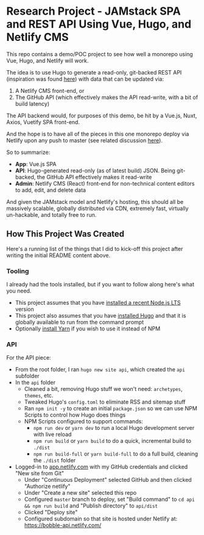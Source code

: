 # Research Project - JAMstack SPA and REST API Using Vue, Hugo, and Netlify CMS

This repo contains a demo/POC project to see how well a monorepo using Vue, Hugo, and Netlify will work.

The idea is to use Hugo to generate a read-only, git-backed REST API (inspiration was found [here](https://forestry.io/blog/build-a-json-api-with-hugo/)) with data that can be updated via:

1. A Netlify CMS front-end, or
1. The GitHub API (which effectively makes the API read-write, with a bit of build latency)

The API backend would, for purposes of this demo, be hit by a Vue.js, Nuxt, Axios, Vuetify SPA front-end.

And the hope is to have all of the pieces in this one monorepo deploy via Netlify upon any push to master (see related discussion [here](https://github.com/netlify/netlify-cms/issues/1325)).

So to summarize:

- **App**: Vue.js SPA
- **API**: Hugo-generated read-only (as of latest build) JSON. Being git-backed, the GitHub API effectively makes it read-write
- **Admin**: Netlify CMS (React) front-end for non-technical content editors to add, edit, and delete data 

And given the JAMstack model and Netlify's hosting, this should all be massively scalable, globally distributed via CDN, extremely fast, virtually un-hackable, and totally free to run.

## How This Project Was Created

Here's a running list of the things that I did to kick-off this project after writing the initial README content above.

### Tooling

I already had the tools installed, but if you want to follow along here's what you need.

- This project assumes that you have [installed a recent Node.js LTS](https://nodejs.org/en/download/) version
- This project also assumes that you have [installed Hugo](https://gohugo.io/getting-started/installing) and that it is globally available to run from the command prompt
- Optionally [install Yarn](https://yarnpkg.com/en/docs/install) if you wish to use it instead of NPM

### API

For the API piece:

- From the root folder, I ran `hugo new site api`, which created the `api` subfolder
- In the `api` folder
  - Cleaned a bit, removing Hugo stuff we won't need: `archetypes`, `themes`, etc.
  - Tweaked Hugo's `config.toml` to eliminate RSS and sitemap stuff
  - Ran `npm init -y` to create an initial `package.json` so we can use NPM Scripts to control how Hugo does things
  - NPM Scripts configured to support commands:
    - `npm run dev` or `yarn dev` to run a local Hugo development server with live reload
    - `npm run build` or `yarn build` to do a quick, incremental build to `./dist`
    - `npm run build-full` or `yarn build-full` to do a full build, cleaning the `./dist` folder
- Logged-in to [app.netlify.com](https://app.netlify.com) with my GitHub credentials and clicked "New site from Git"
  - Under "Continuous Deployment" selected GitHub and then clicked "Authorize netlify"
  - Under "Create a new site" selected this repo
  - Configured `master` branch to deploy, set "Build command" to `cd api && npm run build` and "Publish directory" to `api/dist`
  - Clicked "Deploy site"
  - Configured subdomain so that site is hosted under Netlify at: https://bobble-api.netlify.com/
  
